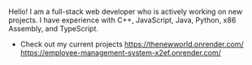 Hello! I am a full-stack web developer who is actively working on new projects.
I have experience with C++, JavaScript, Java, Python, x86 Assembly, and TypeScript.  

- Check out my current projects
  https://thenewworld.onrender.com/
  https://employee-management-system-x2ef.onrender.com/

